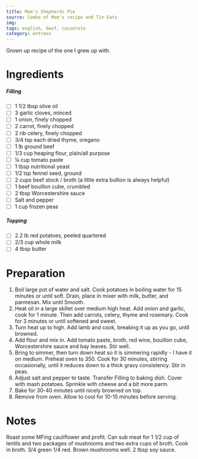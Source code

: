 ```yaml
---
title: Mom's Shepherds Pie
source: Combo of Mom's recipe and Tin Eats
img:
tags: english, beef, casserole
category: entrees
---
```


Grown up recipe of the one I grew up with.

Ingredients
===========

##### Filling
* [ ] 1 1/2 tbsp olive oil
* [ ] 3 garlic cloves, minced
* [ ] 1 onion, finely chopped
* [ ] 2 carrot, finely chopped
* [ ] 2 rib celery, finely chopped
* [ ] 3/4 tsp each dried thyme, oregano
* [ ] 1 lb ground beef
* [ ] 1/3 cup heaping flour, plain/all purpose
* [ ] ¼ cup tomato paste
* [ ] 1 tbsp nutritional yeast
* [ ] 1/2 tsp fennel seed, ground
* [ ] 2 cups beef stock / broth (a little extra bullion is always helpful)
* [ ] 1 beef bouillon cube, crumbled
* [ ] 2 tbsp Worcestershire sauce
* [ ] Salt and pepper
* [ ] 1 cup frozen peas

##### Topping
* [ ] 2.2 lb red potatoes, peeled quartered
* [ ] 2/3 cup whole milk
* [ ] 4 tbsp butter

Preparation
===========
1. Boil large pot of water and salt. Cook potatoes in boiling water for 15 minutes or until soft. Drain, place in mixer with milk, butter, and parmesan. Mix until Smooth.
2. Heat oil in a large skillet over medium high heat. Add onion and garlic, cook for 1 minute. Then add carrots, celery, thyme and rosemary. Cook for 3 minutes or until softened and sweet.
3. Turn heat up to high. Add lamb and cook, breaking it up as you go, until browned.
4. Add flour and mix in. Add tomato paste, broth, red wine, bouillon cube, Worcestershire sauce and bay leaves. Stir well.
5. Bring to simmer, then turn down heat so it is simmering rapidly - I have it on medium. Preheat oven to 350. Cook for 30 minutes, stirring occasionally, until it reduces down to a thick gravy consistency. Stir in peas.
6. Adjust salt and pepper to taste. Transfer Filling to baking dish. Cover with mash potatoes. Sprinkle with cheese and a bit more parm.
7. Bake for 30-40 minutes until nicely browned on top.
8. Remove from oven. Allow to cool for 10-15 minutes before serving.


Notes
=====

Roast some MFing  cauliflower and profit.
Can sub meat for 1 1/2 cup of lentils and two packages of mushrooms and two extra cups of broth. Cook in broth. 3/4 green 1/4 red. Brown mushrooms well. 2 tbsp soy sauce.
